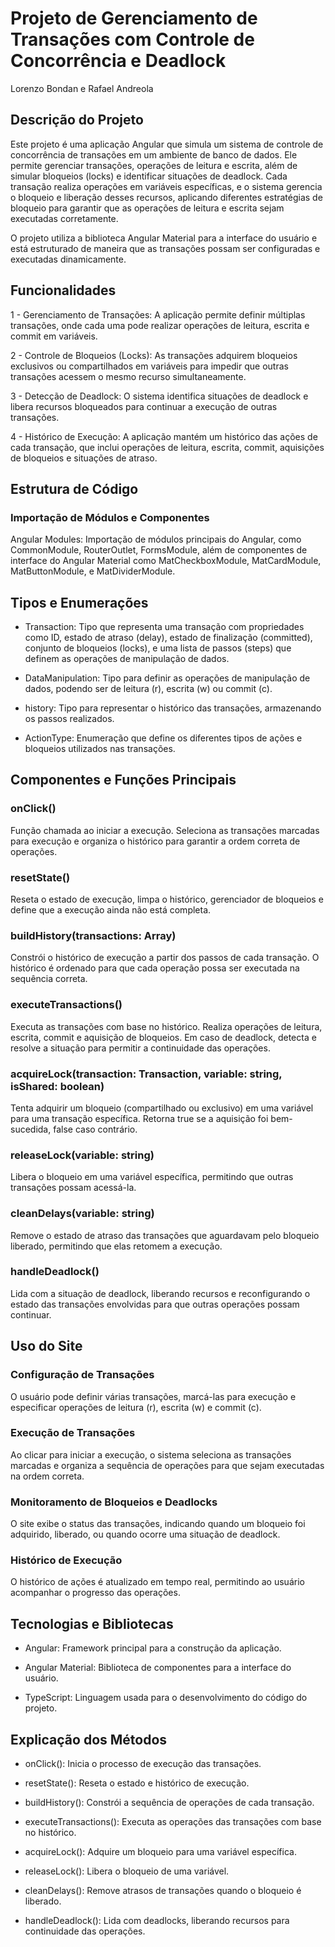 # Projeto de Gerenciamento de Transações com Controle de Concorrência e Deadlock

Lorenzo Bondan e Rafael Andreola

## Descrição do Projeto

Este projeto é uma aplicação Angular que simula um sistema de controle de concorrência de transações em um ambiente de banco de dados. Ele permite gerenciar transações, operações de leitura e escrita, além de simular bloqueios (locks) e identificar situações de deadlock. Cada transação realiza operações em variáveis específicas, e o sistema gerencia o bloqueio e liberação desses recursos, aplicando diferentes estratégias de bloqueio para garantir que as operações de leitura e escrita sejam executadas corretamente.

O projeto utiliza a biblioteca Angular Material para a interface do usuário e está estruturado de maneira que as transações possam ser configuradas e executadas dinamicamente.

## Funcionalidades

1 - Gerenciamento de Transações: A aplicação permite definir múltiplas transações, onde cada uma pode realizar operações de leitura, escrita e commit em variáveis.

2 - Controle de Bloqueios (Locks): As transações adquirem bloqueios exclusivos ou compartilhados em variáveis para impedir que outras transações acessem o mesmo recurso simultaneamente.

3 - Detecção de Deadlock: O sistema identifica situações de deadlock e libera recursos bloqueados para continuar a execução de outras transações.

4 - Histórico de Execução: A aplicação mantém um histórico das ações de cada transação, que inclui operações de leitura, escrita, commit, aquisições de bloqueios e situações de atraso.

## Estrutura de Código

### Importação de Módulos e Componentes

Angular Modules: Importação de módulos principais do Angular, como CommonModule, RouterOutlet, FormsModule, além de componentes de interface do Angular Material como MatCheckboxModule, MatCardModule, MatButtonModule, e MatDividerModule.

## Tipos e Enumerações

* Transaction: Tipo que representa uma transação com propriedades como ID, estado de atraso (delay), estado de finalização (committed), conjunto de bloqueios (locks), e uma lista de passos (steps) que definem as operações de manipulação de dados.

* DataManipulation: Tipo para definir as operações de manipulação de dados, podendo ser de leitura (r), escrita (w) ou commit (c).

* history: Tipo para representar o histórico das transações, armazenando os passos realizados.

* ActionType: Enumeração que define os diferentes tipos de ações e bloqueios utilizados nas transações.

## Componentes e Funções Principais

### onClick()
Função chamada ao iniciar a execução. Seleciona as transações marcadas para execução e organiza o histórico para garantir a ordem correta de operações.

### resetState()
Reseta o estado de execução, limpa o histórico, gerenciador de bloqueios e define que a execução ainda não está completa.

### buildHistory(transactions: Array<Transaction>)
Constrói o histórico de execução a partir dos passos de cada transação. O histórico é ordenado para que cada operação possa ser executada na sequência correta.

### executeTransactions()
Executa as transações com base no histórico. Realiza operações de leitura, escrita, commit e aquisição de bloqueios. Em caso de deadlock, detecta e resolve a situação para permitir a continuidade das operações.

### acquireLock(transaction: Transaction, variable: string, isShared: boolean)
Tenta adquirir um bloqueio (compartilhado ou exclusivo) em uma variável para uma transação específica. Retorna true se a aquisição foi bem-sucedida, false caso contrário.

### releaseLock(variable: string)
Libera o bloqueio em uma variável específica, permitindo que outras transações possam acessá-la.

### cleanDelays(variable: string)
Remove o estado de atraso das transações que aguardavam pelo bloqueio liberado, permitindo que elas retomem a execução.

### handleDeadlock()
Lida com a situação de deadlock, liberando recursos e reconfigurando o estado das transações envolvidas para que outras operações possam continuar.

## Uso do Site

### Configuração de Transações
O usuário pode definir várias transações, marcá-las para execução e especificar operações de leitura (r), escrita (w) e commit (c).

### Execução de Transações 
Ao clicar para iniciar a execução, o sistema seleciona as transações marcadas e organiza a sequência de operações para que sejam executadas na ordem correta.

### Monitoramento de Bloqueios e Deadlocks
O site exibe o status das transações, indicando quando um bloqueio foi adquirido, liberado, ou quando ocorre uma situação de deadlock.

### Histórico de Execução
O histórico de ações é atualizado em tempo real, permitindo ao usuário acompanhar o progresso das operações.

## Tecnologias e Bibliotecas

* Angular: Framework principal para a construção da aplicação.

* Angular Material: Biblioteca de componentes para a interface do usuário.

* TypeScript: Linguagem usada para o desenvolvimento do código do projeto.

## Explicação dos Métodos

* onClick(): Inicia o processo de execução das transações.

* resetState(): Reseta o estado e histórico de execução.

* buildHistory(): Constrói a sequência de operações de cada transação.

* executeTransactions(): Executa as operações das transações com base no histórico.

* acquireLock(): Adquire um bloqueio para uma variável específica.

* releaseLock(): Libera o bloqueio de uma variável.

* cleanDelays(): Remove atrasos de transações quando o bloqueio é liberado.

* handleDeadlock(): Lida com deadlocks, liberando recursos para continuidade das operações.